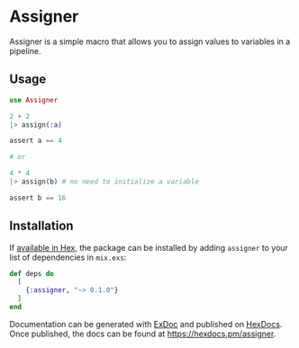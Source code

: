 # Assigner

Assigner is a simple macro that allows you to assign values to variables in a pipeline.

## Usage

```elixir
use Assigner

2 + 2
|> assign(:a)

assert a == 4

# or

4 * 4
|> assign(b) # no need to initialize a variable

assert b == 16
```

## Installation

If [available in Hex](https://hex.pm/docs/publish), the package can be installed
by adding `assigner` to your list of dependencies in `mix.exs`:

```elixir
def deps do
  [
    {:assigner, "~> 0.1.0"}
  ]
end
```

Documentation can be generated with [ExDoc](https://github.com/elixir-lang/ex_doc)
and published on [HexDocs](https://hexdocs.pm). Once published, the docs can
be found at <https://hexdocs.pm/assigner>.

